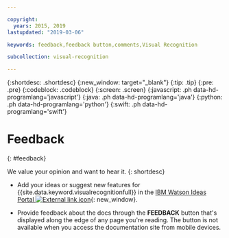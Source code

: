 ```yaml
---

copyright:
  years: 2015, 2019
lastupdated: "2019-03-06"

keywords: feedback,feedback button,comments,Visual Recognition

subcollection: visual-recognition

---
```


{:shortdesc: .shortdesc}
{:new_window: target="_blank"}
{:tip: .tip}
{:pre: .pre}
{:codeblock: .codeblock}
{:screen: .screen}
{:javascript: .ph data-hd-programlang='javascript'}
{:java: .ph data-hd-programlang='java'}
{:python: .ph data-hd-programlang='python'}
{:swift: .ph data-hd-programlang='swift'}

# Feedback
{: #feedback}

We value your opinion and want to hear it.
{: shortdesc}

- Add your ideas or suggest new features for {{site.data.keyword.visualrecognitionfull}} in the [IBM Watson Ideas Portal ![External link icon](../../icons/launch-glyph.svg "External link icon")](https://ibm-watson.ideas.aha.io/?project=VISION){: new_window}.

- Provide feedback about the docs through the **FEEDBACK** button that's displayed along the edge of any page you're reading. The button is not available when you access the documentation site from mobile devices.
